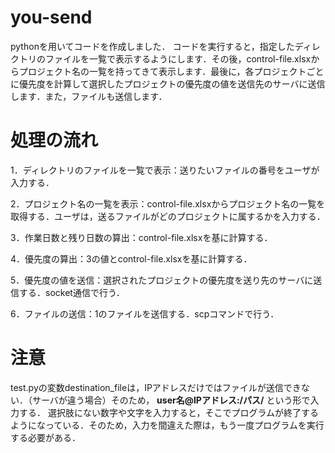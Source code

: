 # you-send
pythonを用いてコードを作成しました．
コードを実行すると，指定したディレクトリのファイルを一覧で表示するようにします．その後，control-file.xlsxからプロジェクト名の一覧を持ってきて表示します．最後に，各プロジェクトごとに優先度を計算して選択したプロジェクトの優先度の値を送信先のサーバに送信します．また，ファイルも送信します．

# 処理の流れ
1．ディレクトリのファイルを一覧で表示：送りたいファイルの番号をユーザが入力する．

2．プロジェクト名の一覧を表示：control-file.xlsxからプロジェクト名の一覧を取得する．ユーザは，送るファイルがどのプロジェクトに属するかを入力する．

3．作業日数と残り日数の算出：control-file.xlsxを基に計算する．

4．優先度の算出：3の値とcontrol-file.xlsxを基に計算する．

5．優先度の値を送信：選択されたプロジェクトの優先度を送り先のサーバに送信する．socket通信で行う．

6．ファイルの送信：1のファイルを送信する．scpコマンドで行う．

# 注意
test.pyの変数destination_fileは，IPアドレスだけではファイルが送信できない．（サーバが違う場合）そのため， **user名@IPアドレス:/パス/** という形で入力する．
選択肢にない数字や文字を入力すると，そこでプログラムが終了するようになっている．そのため，入力を間違えた際は，もう一度プログラムを実行する必要がある．
